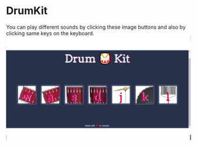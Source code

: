 # DrumKit
You can play different sounds by clicking these image buttons and also by clicking same keys on the keyboard.
![alt text](images/DrumKit.png)
